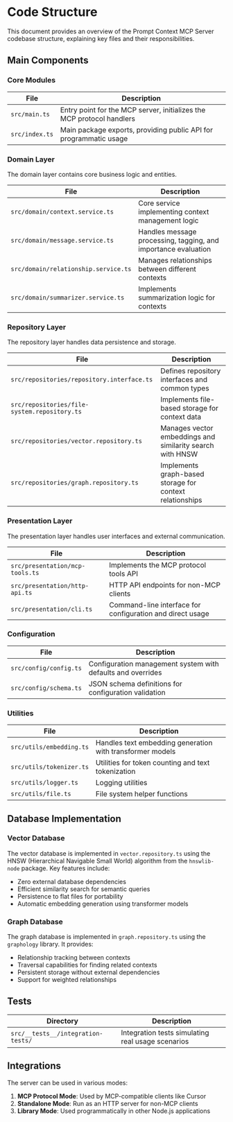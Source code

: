 # Code Structure

This document provides an overview of the Prompt Context MCP Server codebase structure, explaining key files and their responsibilities.

## Main Components

### Core Modules

| File | Description |
|------|-------------|
| `src/main.ts` | Entry point for the MCP server, initializes the MCP protocol handlers |
| `src/index.ts` | Main package exports, providing public API for programmatic usage |

### Domain Layer

The domain layer contains core business logic and entities.

| File | Description |
|------|-------------|
| `src/domain/context.service.ts` | Core service implementing context management logic |
| `src/domain/message.service.ts` | Handles message processing, tagging, and importance evaluation |
| `src/domain/relationship.service.ts` | Manages relationships between different contexts |
| `src/domain/summarizer.service.ts` | Implements summarization logic for contexts |

### Repository Layer

The repository layer handles data persistence and storage.

| File | Description |
|------|-------------|
| `src/repositories/repository.interface.ts` | Defines repository interfaces and common types |
| `src/repositories/file-system.repository.ts` | Implements file-based storage for context data |
| `src/repositories/vector.repository.ts` | Manages vector embeddings and similarity search with HNSW |
| `src/repositories/graph.repository.ts` | Implements graph-based storage for context relationships |

### Presentation Layer

The presentation layer handles user interfaces and external communication.

| File | Description |
|------|-------------|
| `src/presentation/mcp-tools.ts` | Implements the MCP protocol tools API |
| `src/presentation/http-api.ts` | HTTP API endpoints for non-MCP clients |
| `src/presentation/cli.ts` | Command-line interface for configuration and direct usage |

### Configuration

| File | Description |
|------|-------------|
| `src/config/config.ts` | Configuration management system with defaults and overrides |
| `src/config/schema.ts` | JSON schema definitions for configuration validation |

### Utilities

| File | Description |
|------|-------------|
| `src/utils/embedding.ts` | Handles text embedding generation with transformer models |
| `src/utils/tokenizer.ts` | Utilities for token counting and text tokenization |
| `src/utils/logger.ts` | Logging utilities |
| `src/utils/file.ts` | File system helper functions |

## Database Implementation

### Vector Database

The vector database is implemented in `vector.repository.ts` using the HNSW (Hierarchical Navigable Small World) algorithm from the `hnswlib-node` package. Key features include:

- Zero external database dependencies
- Efficient similarity search for semantic queries
- Persistence to flat files for portability
- Automatic embedding generation using transformer models

### Graph Database

The graph database is implemented in `graph.repository.ts` using the `graphology` library. It provides:

- Relationship tracking between contexts
- Traversal capabilities for finding related contexts
- Persistent storage without external dependencies
- Support for weighted relationships

## Tests

| Directory | Description |
|-----------|-------------|
| `src/__tests__/integration-tests/` | Integration tests simulating real usage scenarios |

## Integrations

The server can be used in various modes:

1. **MCP Protocol Mode**: Used by MCP-compatible clients like Cursor
2. **Standalone Mode**: Run as an HTTP server for non-MCP clients
3. **Library Mode**: Used programmatically in other Node.js applications 